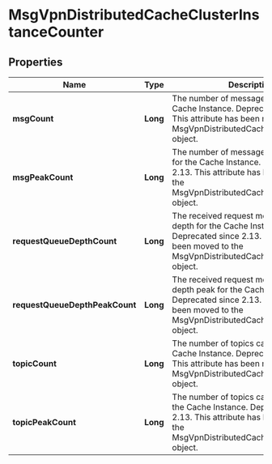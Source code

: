 
# MsgVpnDistributedCacheClusterInstanceCounter

## Properties
Name | Type | Description | Notes
------------ | ------------- | ------------- | -------------
**msgCount** | **Long** | The number of messages cached for the Cache Instance. Deprecated since 2.13. This attribute has been moved to the MsgVpnDistributedCacheClusterInstance object. |  [optional]
**msgPeakCount** | **Long** | The number of messages cached peak for the Cache Instance. Deprecated since 2.13. This attribute has been moved to the MsgVpnDistributedCacheClusterInstance object. |  [optional]
**requestQueueDepthCount** | **Long** | The received request message queue depth for the Cache Instance. Deprecated since 2.13. This attribute has been moved to the MsgVpnDistributedCacheClusterInstance object. |  [optional]
**requestQueueDepthPeakCount** | **Long** | The received request message queue depth peak for the Cache Instance. Deprecated since 2.13. This attribute has been moved to the MsgVpnDistributedCacheClusterInstance object. |  [optional]
**topicCount** | **Long** | The number of topics cached for the Cache Instance. Deprecated since 2.13. This attribute has been moved to the MsgVpnDistributedCacheClusterInstance object. |  [optional]
**topicPeakCount** | **Long** | The number of topics cached peak for the Cache Instance. Deprecated since 2.13. This attribute has been moved to the MsgVpnDistributedCacheClusterInstance object. |  [optional]



